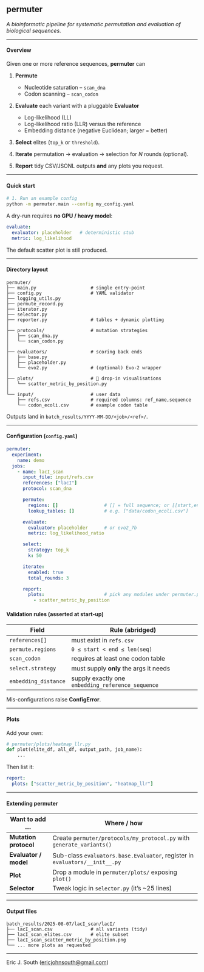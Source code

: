 ## **permuter**

_A bioinformatic pipeline for systematic permutation and evaluation of biological sequences._


---

#### Overview

Given one or more reference sequences, **permuter** can

1. **Permute**  
   * Nucleotide saturation – `scan_dna`  
   * Codon scanning – `scan_codon`

2. **Evaluate** each variant with a pluggable **Evaluator**  
   * Log-likelihood (LL)  
   * Log-likelihood ratio (LLR) versus the reference  
   * Embedding distance (negative Euclidean; larger = better)

3. **Select** elites (`top_k` or `threshold`).

4. **Iterate** permutation → evaluation → selection for _N_ rounds (optional).

5. **Report** tidy CSV/JSONL outputs **and** any plots you request.

---

#### Quick start

```bash
# 1. Run an example config
python -m permuter.main --config my_config.yaml
````

A dry-run requires **no GPU / heavy model**:

```yaml
evaluate:
  evaluator: placeholder   # deterministic stub
  metric: log_likelihood
```

The default scatter plot is still produced.

---

#### Directory layout

```
permuter/
├── main.py                    # single entry-point
├── config.py                  # YAML validator
├── logging_utils.py
├── permute_record.py
├── iterator.py
├── selector.py
├── reporter.py                # tables + dynamic plotting
│
├── protocols/                 # mutation strategies
│   ├── scan_dna.py
│   └── scan_codon.py
│
├── evaluators/                # scoring back ends
│   ├── base.py
│   ├── placeholder.py
│   └── evo2.py                # (optional) Evo-2 wrapper
│
├── plots/                     # 🔌 drop-in visualisations
│   └── scatter_metric_by_position.py
│
└── input/                     # user data
    ├── refs.csv               # required columns: ref_name,sequence
    └── codon_ecoli.csv        # example codon table
```

Outputs land in `batch_results/YYYY-MM-DD/<job>/<ref>/`.

---

#### Configuration (`config.yaml`)

```yaml
permuter:
  experiment:
    name: demo
  jobs:
    - name: lacI_scan
      input_file: input/refs.csv
      references: ["lacI"]
      protocol: scan_dna

      permute:
        regions: []                 # [] = full sequence; or [[start,end),…]
        lookup_tables: []           # e.g. ["data/codon_ecoli.csv"]

      evaluate:
        evaluator: placeholder      # or evo2_7b
        metric: log_likelihood_ratio

      select:
        strategy: top_k
        k: 50

      iterate:
        enabled: true
        total_rounds: 3

      report:
        plots:                      # pick any modules under permuter.plots
          - scatter_metric_by_position
```

#### Validation rules (asserted at start-up)

| Field                | Rule (abridged)                                   |
| -------------------- | ------------------------------------------------- |
| `references[]`       | must exist in `refs.csv`                          |
| `permute.regions`    | `0 ≤ start < end ≤ len(seq)`                      |
| `scan_codon`         | requires at least one codon table                 |
| `select.strategy`    | must supply **only** the args it needs            |
| `embedding_distance` | supply exactly one `embedding_reference_sequence` |

Mis-configurations raise **ConfigError**.

---

#### Plots

Add your own:

```python
# permuter/plots/heatmap_llr.py
def plot(elite_df, all_df, output_path, job_name):
    ...
```

Then list it:

```yaml
report:
  plots: ["scatter_metric_by_position", "heatmap_llr"]
```

---

####  Extending permuter

| Want to add …         | Where / how                                                                 |
| --------------------- | --------------------------------------------------------------------------- |
| **Mutation protocol** | Create `permuter/protocols/my_protocol.py` with `generate_variants()`       |
| **Evaluator / model** | Sub-class `evaluators.base.Evaluator`, register in `evaluators/__init__.py` |
| **Plot**              | Drop a module in `permuter/plots/` exposing `plot()`                        |
| **Selector**          | Tweak logic in `selector.py` (it’s \~25 lines)                              |


---

#### Output files

```
batch_results/2025-08-07/lacI_scan/lacI/
├── lacI_scan.csv              # all variants (tidy)
├── lacI_scan_elites.csv       # elite subset
├── lacI_scan_scatter_metric_by_position.png
└── ... more plots as requested
```

---

Eric J. South (ericjohnsouth@gmail.com)

